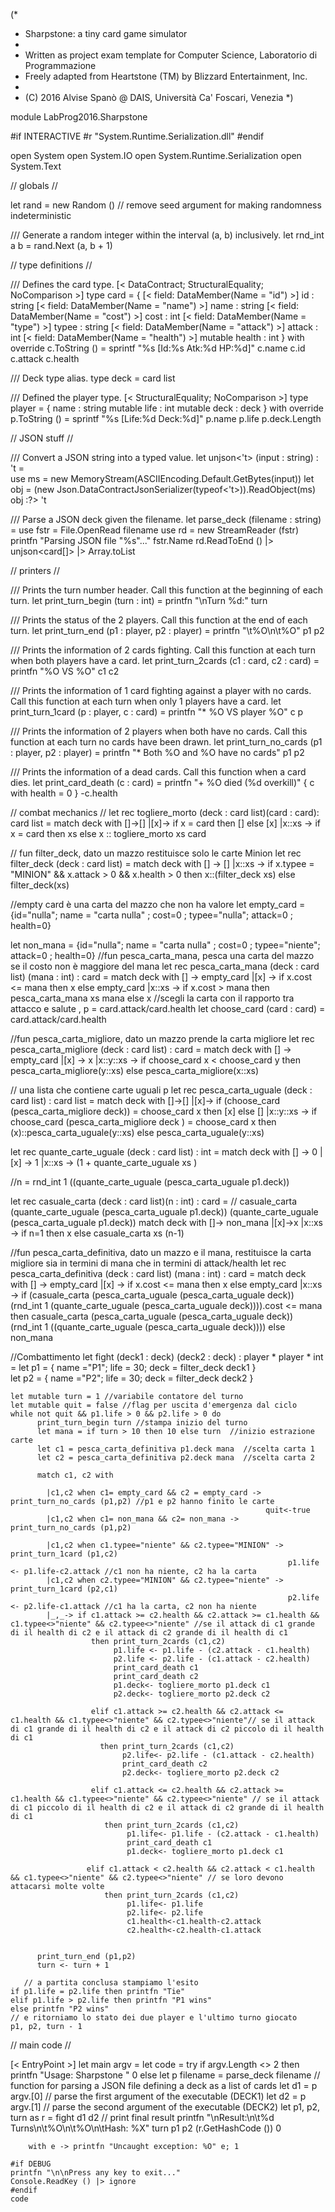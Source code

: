 (*
 * Sharpstone: a tiny card game simulator
 *
 * Written as project exam template for Computer Science, Laboratorio di Programmazione
 * Freely adapted from Heartstone (TM) by Blizzard Entertainment, Inc.
 *
 * (C) 2016 Alvise Spanò @ DAIS, Università Ca' Foscari, Venezia
 *)

module LabProg2016.Sharpstone

#if INTERACTIVE
#r "System.Runtime.Serialization.dll"
#endif

open System
open System.IO
open System.Runtime.Serialization
open System.Text

// globals
//

let rand = new Random ()    // remove seed argument for making randomness indeterministic

/// Generate a random integer within the interval (a, b) inclusively.
let rnd_int a b = rand.Next (a, b + 1) 


// type definitions
//

/// Defines the card type.
[< DataContract; StructuralEquality; NoComparison >]
type card = {
    [< field: DataMember(Name = "id") >] id : string
    [< field: DataMember(Name = "name") >] name : string
    [< field: DataMember(Name = "cost") >] cost : int
    [< field: DataMember(Name = "type") >] typee : string
    [< field: DataMember(Name = "attack") >] attack : int
    [< field: DataMember(Name = "health") >] mutable health : int
}
with
    override c.ToString () = sprintf "%s [Id:%s  Atk:%d  HP:%d]" c.name c.id c.attack c.health

/// Deck type alias.
type deck = card list

/// Defined the player type.
[< StructuralEquality; NoComparison >]
type player = {
    name : string
    mutable life : int
    mutable deck : deck
}
with
    override p.ToString () = sprintf "%s [Life:%d  Deck:%d]" p.name p.life p.deck.Length


// JSON stuff
//

/// Convert a JSON string into a typed value.
let unjson<'t> (input : string) : 't =  
    use ms = new MemoryStream(ASCIIEncoding.Default.GetBytes(input)) 
    let obj = (new Json.DataContractJsonSerializer(typeof<'t>)).ReadObject(ms) 
    obj :?> 't

/// Parse a JSON deck given the filename.
let parse_deck (filename : string) = 
    use fstr = File.OpenRead filename
    use rd = new StreamReader (fstr)
    printfn "Parsing JSON file \"%s\"..." fstr.Name
    rd.ReadToEnd () |> unjson<card[]> |> Array.toList


// printers
//

/// Prints the turn number header. Call this function at the beginning of each turn.
let print_turn_begin (turn : int) = printfn "\nTurn %d:" turn

/// Prints the status of the 2 players. Call this function at the end of each turn.
let print_turn_end (p1 : player, p2 : player) = printfn "\t%O\n\t%O" p1 p2

/// Prints the information of 2 cards fighting. Call this function at each turn when both players have a card.
let print_turn_2cards (c1 : card, c2 : card) = printfn "%O VS %O" c1 c2

/// Prints the information of 1 card fighting against a player with no cards. Call this function at each turn when only 1 players have a card.
let print_turn_1card (p : player, c : card) = printfn "* %O VS player %O" c p

/// Prints the information of 2 players when both have no cards. Call this function at each turn no cards have been drawn.
let print_turn_no_cards (p1 : player, p2 : player) = printfn "* Both %O and %O have no cards" p1 p2

/// Prints the information of a dead cards. Call this function when a card dies.
let print_card_death (c : card) = printfn "+ %O died (%d overkill)" { c with health = 0 } -c.health



// combat mechanics
//
let rec togliere_morto (deck : card list)(card : card): card list =
    match deck with
    []->[]
    |[x]-> if x = card then []
                       else [x]
    |x::xs -> if x = card then xs
                          else  x :: togliere_morto xs card 

// fun filter_deck, dato un mazzo restituisce solo le carte Minion
let rec filter_deck (deck : card list) = 
    match deck with
    [] -> []
    |x::xs -> if x.typee = "MINION" && x.attack > 0 && x.health > 0 then x::(filter_deck xs)
              else filter_deck(xs)

//empty card è una carta del mazzo che non ha valore
let empty_card = {id="nulla"; name = "carta nulla" ; cost=0 ; typee="nulla"; attack=0 ; health=0}

let non_mana = {id="nulla"; name = "carta nulla" ; cost=0 ; typee="niente"; attack=0 ; health=0}
//fun pesca_carta_mana, pesca una carta del mazzo se il costo non è maggiore del mana
let rec pesca_carta_mana (deck : card list) (mana : int) : card = 
    match deck with
    [] -> empty_card
    |[x] -> if x.cost <= mana then x else empty_card
    |x::xs -> if x.cost > mana then pesca_carta_mana xs mana
                 else x
//scegli la carta con il rapporto tra attacco e salute , p = card.attack/card.health
let choose_card (card : card) = card.attack/card.health

//fun pesca_carta_migliore, dato un mazzo prende la carta migliore 
let rec pesca_carta_migliore (deck : card list) : card =
    match deck with
    [] -> empty_card
    |[x] -> x
    |x::y::xs -> if choose_card x < choose_card y
                 then pesca_carta_migliore(y::xs)
                 else pesca_carta_migliore(x::xs)

// una lista che contiene carte uguali p
let rec pesca_carta_uguale (deck : card list) : card list =
    match deck with
    []->[]
    |[x]-> if (choose_card (pesca_carta_migliore deck)) = choose_card x 
           then [x]
           else []
    |x::y::xs -> if choose_card (pesca_carta_migliore deck ) = choose_card x
                 then (x)::pesca_carta_uguale(y::xs)
                 else  pesca_carta_uguale(y::xs)

let rec quante_carte_uguale (deck : card list) : int =
    match deck with 
    [] -> 0
    |[x] -> 1
    |x::xs -> (1 + quante_carte_uguale xs )

//n  =  rnd_int 1 ((quante_carte_uguale (pesca_carta_uguale p1.deck))

let rec casuale_carta (deck : card list)(n : int) : card = // casuale_carta (quante_carte_uguale (pesca_carta_uguale p1.deck)) (quante_carte_uguale (pesca_carta_uguale p1.deck))
    match deck with 
    []-> non_mana
    |[x]->x
    |x::xs -> if n=1 then x
              else casuale_carta xs (n-1)
    
//fun pesca_carta_definitiva, dato un mazzo e il mana, restituisce la carta migliore sia in termini di mana che in termini di attack/health
let rec pesca_carta_definitiva (deck : card list) (mana : int) : card =
    match deck with
    [] -> empty_card
    |[x] -> if x.cost <= mana then x else empty_card
    |x::xs -> if (casuale_carta (pesca_carta_uguale (pesca_carta_uguale deck)) (rnd_int 1 (quante_carte_uguale (pesca_carta_uguale deck)))).cost <= mana 
              then casuale_carta (pesca_carta_uguale (pesca_carta_uguale deck)) (rnd_int 1 ((quante_carte_uguale (pesca_carta_uguale deck))))
              else non_mana

//Combattimento 
let fight (deck1 : deck) (deck2 : deck) : player * player * int =
    let p1 = { name ="P1"; life = 30; deck = filter_deck deck1 }    
    let p2 = { name ="P2"; life = 30; deck = filter_deck deck2 }

    let mutable turn = 1 //variabile contatore del turno
    let mutable quit = false //flag per uscita d'emergenza dal ciclo
    while not quit && p1.life > 0 && p2.life > 0 do
          print_turn_begin turn //stampa inizio del turno
          let mana = if turn > 10 then 10 else turn  //inizio estrazione carte
          let c1 = pesca_carta_definitiva p1.deck mana  //scelta carta 1
          let c2 = pesca_carta_definitiva p2.deck mana  //scelta carta 2

          match c1, c2 with

            |c1,c2 when c1= empty_card && c2 = empty_card -> print_turn_no_cards (p1,p2) //p1 e p2 hanno finito le carte
                                                             quit<-true
            |c1,c2 when c1= non_mana && c2= non_mana -> print_turn_no_cards (p1,p2)      
                 
            |c1,c2 when c1.typee="niente" && c2.typee="MINION" -> print_turn_1card (p1,c2) 
                                                                  p1.life <- p1.life-c2.attack //c1 non ha niente, c2 ha la carta
            |c1,c2 when c2.typee="MINION" && c2.typee="niente" -> print_turn_1card (p2,c1) 
                                                                  p2.life <- p2.life-c1.attack //c1 ha la carta, c2 non ha niente            
            |_,_-> if c1.attack >= c2.health && c2.attack >= c1.health && c1.typee<>"niente" && c2.typee<>"niente" //se il attack di c1 grande di il health di c2 e il attack di c2 grande di il health di c1
                      then print_turn_2cards (c1,c2) 
                           p1.life <- p1.life - (c2.attack - c1.health) 
                           p2.life <- p2.life - (c1.attack - c2.health)
                           print_card_death c1
                           print_card_death c2
                           p1.deck<- togliere_morto p1.deck c1
                           p2.deck<- togliere_morto p2.deck c2

                      elif c1.attack >= c2.health && c2.attack <= c1.health && c1.typee<>"niente" && c2.typee<>"niente"// se il attack di c1 grande di il health di c2 e il attack di c2 piccolo di il health di c1
                        then print_turn_2cards (c1,c2) 
                             p2.life<- p2.life - (c1.attack - c2.health)
                             print_card_death c2
                             p2.deck<- togliere_morto p2.deck c2
                  
                      elif c1.attack <= c2.health && c2.attack >= c1.health && c1.typee<>"niente" && c2.typee<>"niente" // se il attack di c1 piccolo di il health di c2 e il attack di c2 grande di il health di c1
                         then print_turn_2cards (c1,c2) 
                              p1.life<- p1.life - (c2.attack - c1.health)
                              print_card_death c1
                              p1.deck<- togliere_morto p1.deck c1
                 
                     elif c1.attack < c2.health && c2.attack < c1.health && c1.typee<>"niente" && c2.typee<>"niente" // se loro devono attacarsi molte volte
                         then print_turn_2cards (c1,c2) 
                              p1.life<- p1.life
                              p2.life<- p2.life
                              c1.health<-c1.health-c2.attack
                              c2.health<-c2.health-c1.attack      
                                             

          print_turn_end (p1,p2)
          turn <- turn + 1
    
       // a partita conclusa stampiamo l'esito
    if p1.life = p2.life then printfn "Tie"
    elif p1.life > p2.life then printfn "P1 wins"
    else printfn "P2 wins"
    // e ritorniamo lo stato dei due player e l'ultimo turno giocato
    p1, p2, turn - 1


// main code
//

[< EntryPoint >]
let main argv =
    let code =
        try
            if argv.Length <> 2 then
                printfn "Usage: Sharpstone <DECK1> <DECK2>"
                0
            else
                let p filename = parse_deck filename    // function for parsing a JSON file defining a deck as a list of cards
                let d1 = p argv.[0]                     // parse the first argument of the executable (DECK1)
                let d2 = p argv.[1]                     // parse the second argument of the executable (DECK2)
                let p1, p2, turn as r = fight d1 d2
                // print final result
                printfn "\nResult:\n\t%d Turns\n\t%O\n\t%O\n\tHash: %X" turn p1 p2 (r.GetHashCode ())
                0

        with e -> printfn "Uncaught exception: %O" e; 1

    #if DEBUG
    printfn "\n\nPress any key to exit..."
    Console.ReadKey () |> ignore
    #endif
    code
